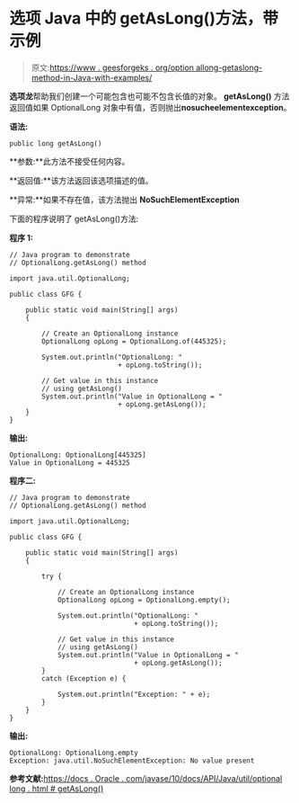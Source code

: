 # 选项 Java 中的 getAsLong()方法，带示例

> 原文:[https://www . geesforgeks . org/option allong-getaslong-method-in-Java-with-examples/](https://www.geeksforgeeks.org/optionallong-getaslong-method-in-java-with-examples/)

**选项龙**帮助我们创建一个可能包含也可能不包含长值的对象。 **getAsLong()** 方法返回值如果 OptionalLong 对象中有值，否则抛出**nosucheelementexception**。

**语法:**

```
public long getAsLong()

```

**参数:**此方法不接受任何内容。

**返回值:**该方法返回该选项描述的值。

**异常:**如果不存在值，该方法抛出 **NoSuchElementException**

下面的程序说明了 getAsLong()方法:

**程序 1:**

```
// Java program to demonstrate
// OptionalLong.getAsLong() method

import java.util.OptionalLong;

public class GFG {

    public static void main(String[] args)
    {

        // Create an OptionalLong instance
        OptionalLong opLong = OptionalLong.of(445325);

        System.out.println("OptionalLong: "
                           + opLong.toString());

        // Get value in this instance
        // using getAsLong()
        System.out.println("Value in OptionalLong = "
                           + opLong.getAsLong());
    }
}
```

**输出:**

```
OptionalLong: OptionalLong[445325]
Value in OptionalLong = 445325

```

**程序二:**

```
// Java program to demonstrate
// OptionalLong.getAsLong() method

import java.util.OptionalLong;

public class GFG {

    public static void main(String[] args)
    {

        try {

            // Create an OptionalLong instance
            OptionalLong opLong = OptionalLong.empty();

            System.out.println("OptionalLong: "
                               + opLong.toString());

            // Get value in this instance
            // using getAsLong()
            System.out.println("Value in OptionalLong = "
                               + opLong.getAsLong());
        }
        catch (Exception e) {

            System.out.println("Exception: " + e);
        }
    }
}
```

**输出:**

```
OptionalLong: OptionalLong.empty
Exception: java.util.NoSuchElementException: No value present

```

**参考文献:**[https://docs . Oracle . com/javase/10/docs/API/Java/util/optional long . html # getAsLong()](https://docs.oracle.com/javase/10/docs/api/java/util/OptionalLong.html#getAsLong())